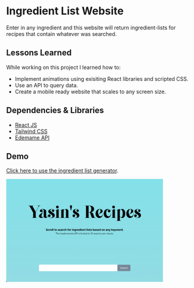 # Ingredient List Website

Enter in any ingredient and this website will return ingredient-lists for recipes that contain whatever was searched.

## Lessons Learned

While working on this project I learned how to:

* Implement animations using exisiting React libraries and scripted CSS. 
* Use an API to query data. 
* Create a mobile ready website that scales to any screen size. 

## Dependencies & Libraries

* [React JS](https://reactjs.org/)
* [Tailwind CSS](https://tailwindcss.com/)
* [Edemame API](https://tailwindcss.com/)


## Demo

[Click here to use the ingredient list generator](recipe-app-psi-orcin.vercel.app).

<img src="https://github.com/ytraiba/Recipes/blob/master/src/assets/thumbnail.png" alt="drawing" style="height:275px;"/>
